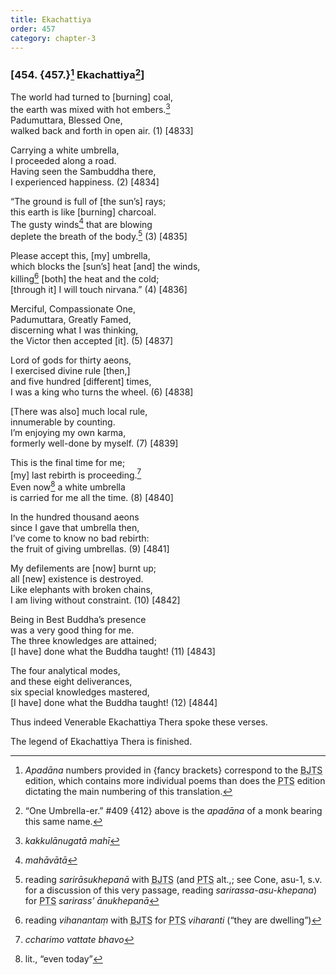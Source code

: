 ```yaml
---
title: Ekachattiya
order: 457
category: chapter-3
---
```


### \[454. {457.}[^1] Ekachattiya[^2]\]

The world had turned to \[burning\] coal,  
the earth was mixed with hot embers.[^3]  
Padumuttara, Blessed One,  
walked back and forth in open air. (1) \[4833\]

Carrying a white umbrella,  
I proceeded along a road.  
Having seen the Sambuddha there,  
I experienced happiness. (2) \[4834\]

“The ground is full of \[the sun’s\] rays;  
this earth is like \[burning\] charcoal.  
The gusty winds[^4] that are blowing  
deplete the breath of the body.[^5] (3) \[4835\]

Please accept this, \[my\] umbrella,  
which blocks the \[sun’s\] heat \[and\] the winds,  
killing[^6] \[both\] the heat and the cold;  
\[through it\] I will touch nirvana.” (4) \[4836\]

Merciful, Compassionate One,  
Padumuttara, Greatly Famed,  
discerning what I was thinking,  
the Victor then accepted \[it\]. (5) \[4837\]

Lord of gods for thirty aeons,  
I exercised divine rule \[then,\]  
and five hundred \[different\] times,  
I was a king who turns the wheel. (6) \[4838\]

\[There was also\] much local rule,  
innumerable by counting.  
I’m enjoying my own karma,  
formerly well-done by myself. (7) \[4839\]

This is the final time for me;  
\[my\] last rebirth is proceeding.[^7]  
Even now[^8] a white umbrella  
is carried for me all the time. (8) \[4840\]

In the hundred thousand aeons  
since I gave that umbrella then,  
I’ve come to know no bad rebirth:  
the fruit of giving umbrellas. (9) \[4841\]

My defilements are \[now\] burnt up;  
all \[new\] existence is destroyed.  
Like elephants with broken chains,  
I am living without constraint. (10) \[4842\]

Being in Best Buddha’s presence  
was a very good thing for me.  
The three knowledges are attained;  
\[I have\] done what the Buddha taught! (11) \[4843\]

The four analytical modes,  
and these eight deliverances,  
six special knowledges mastered,  
\[I have\] done what the Buddha taught! (12) \[4844\]

Thus indeed Venerable Ekachattiya Thera spoke these verses.

The legend of Ekachattiya Thera is finished.

[^1]: *Apadāna* numbers provided in {fancy brackets} correspond to the <abbr title="Buddha Jayanthi Tripitaka Series">BJTS</abbr> edition, which contains more individual poems than does the <abbr title="Pali Text Society">PTS</abbr> edition dictating the main numbering of this translation.

[^2]: “One Umbrella-er.” \#409 {412} above is the *apadāna* of a monk bearing this same name.

[^3]: *kakkulānugatā mahī*

[^4]: *mahāvātā*

[^5]: reading *sarirāsukhepanā* with <abbr title="Buddha Jayanthi Tripitaka Series">BJTS</abbr> (and <abbr title="Pali Text Society">PTS</abbr> alt.,; see Cone, asu-1, s.v. for a discussion of this very passage, reading *sarirassa-asu-khepana*) for <abbr title="Pali Text Society">PTS</abbr> *sarirass’ ānukhepanā*

[^6]: reading *vihanantaṃ* with <abbr title="Buddha Jayanthi Tripitaka Series">BJTS</abbr> for <abbr title="Pali Text Society">PTS</abbr> *viharanti* (“they are dwelling”)

[^7]: *<span class="diacritics" data-state="on">c</span><span class="no-diacritics" data-state="off">ch</span>arimo vattate bhavo*

[^8]: lit., “even today”
